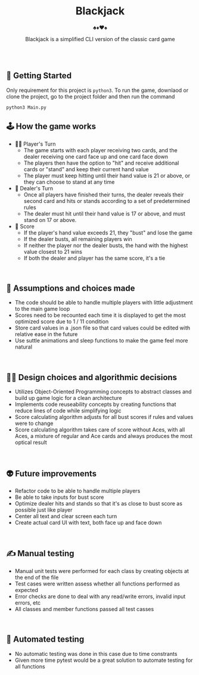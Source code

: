 <h1 align="center">Blackjack</h1>

<p align="center">♣️♦️♥️♠️</p>
<p align="center">Blackjack is a simplified CLI version of the classic card game</p>

<br/><br/>
## 🚀 Getting Started

Only requirement for this project is ```python3```. To run the game, downlaod or clone the project, go to the project folder and then run the command
```
python3 Main.py
```


## 🕹️ How the game works
* 🙋‍♂️ Player's Turn
  - The game starts with each player receiving two cards, and the dealer receiving one card face up and one card face down
  - The players then have the option to "hit" and receive additional cards or "stand" and keep their current hand value
  - The player must keep hitting until their hand value is 21 or above, or they can choose to stand at any time
* 🤖 Dealer's Turn
  - Once all players have finished their turns, the dealer reveals their second card and hits or stands according to a set of predetermined rules
  - The dealer must hit until their hand value is 17 or above, and must stand on 17 or above.
* 💯 Score
  - If the player's hand value exceeds 21, they "bust" and lose the game
  - If the dealer busts, all remaining players win
  - If neither the player nor the dealer busts, the hand with the highest value closest to 21 wins
  - If both the dealer and player has the same score, it's a tie

<br/>

## 🤔 Assumptions and choices made
  * The code should be able to handle multiple players with little adjustment to the main game loop
  * Scores need to be recounted each time it is displayed to get the most optimized score due to 1 / 11 condition
  * Store card values in a .json file so that card values could be edited with relative ease in the future
  * Use suttle animations and sleep functions to make the game feel more natural 

<br/>

## 👩‍🏫 Design choices and algorithmic decisions
  * Utilizes Object-Oriented Programming concepts to abstract classes and build up game logic for a clean architecture
  * Implements code reuseability concepts by creating functions that reduce lines of code while simplifying logic
  * Score calculating algorithm adjusts for all bust scores if rules and values were to change
  * Score calculating algorithm takes care of score without Aces, with all Aces, a mixture of regular and Ace cards and always produces the most optical result

<br/>

## 👽 Future improvements
  * Refactor code to be able to handle multiple players
  * Be able to take inputs for bust score
  * Optimize dealer hits and stands so that it's as close to bust score as possible just like player
  * Center all text and clear screen each turn
  * Create actual card UI with text, both face up and face down

<br/>

## ✍️ Manual testing
  * Manual unit tests were performed for each class by creating objects at the end of the file
  * Test cases were written assess whether all functions performed as expected
  * Error checks are done to deal with any read/write errors, invalid input errors, etc
  * All classes and member functions passed all test casses

<br/>

## 🧠 Automated testing
  * No automatic testing was done in this case due to time constrants
  * Given more time pytest would be a great solution to automate testing for all functions
